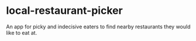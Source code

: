 # local-restaurant-picker
An app for picky and indecisive eaters to find nearby restaurants they would like to eat at. 
